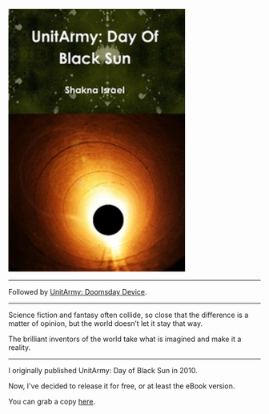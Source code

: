 ![UnitArmy: Day of Black Sun](/unitarmy-day-of-black-sun.jpg)

---

Followed by [UnitArmy: Doomsday Device](/UnitArmy-Doomsday-Device).

---

Science fiction and fantasy often collide, so close that the difference is a matter of opinion, but the world doesn’t let it stay that way.

The brilliant inventors of the world take what is imagined and make it a reality.

---

I originally published UnitArmy: Day of Black Sun in 2010.

Now, I've decided to release it for free, or at least the eBook version.

You can grab a copy [here](https://shakna.keybase.pub/UADOBS.epub).
